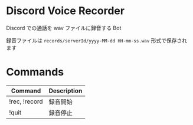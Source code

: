 # Discord Voice Recorder
Discord での通話を wav ファイルに録音する Bot

録音ファイルは `records/serverId/yyyy-MM-dd HH-mm-ss.wav` 形式で保存されます

# Commands
| Command | Description |
---|---
| !rec, !record | 録音開始 |
| !quit | 録音停止 |
